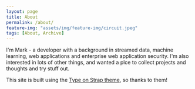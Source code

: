 ```yaml
---
layout: page
title: About
permalink: /about/
feature-img: "assets/img/feature-img/circuit.jpeg"
tags: [About, Archive]
---
```

I'm Mark - a developer with a background in streamed data, machine learning, web applications and enterprise web application security.  I'm also interested in lots of other things, and wanted a plce to collect projects and thoughts and try stuff out.

This site is built using the [Type on Strap theme](https://github.com/sylhare/Type-on-Strap), so thanks to them!
